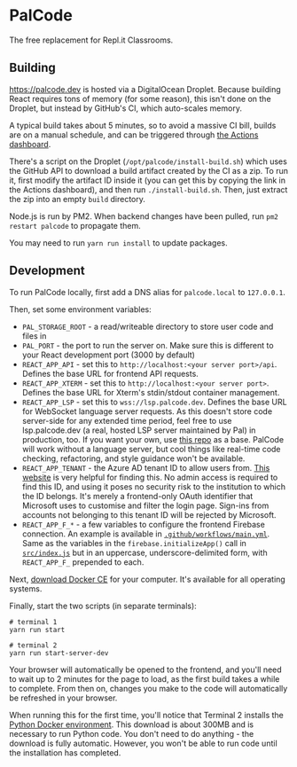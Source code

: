 # PalCode
The free replacement for Repl.it Classrooms.

## Building
https://palcode.dev is hosted via a DigitalOcean Droplet. Because building React requires tons of memory (for some reason), this isn't done on the Droplet, but instead by GitHub's CI, which auto-scales memory.

A typical build takes about 5 minutes, so to avoid a massive CI bill, builds are on a manual schedule, and can be triggered through [the Actions dashboard](https://github.com/palkerecsenyi/palcode/actions?query=workflow%3ACI).

There's a script on the Droplet (`/opt/palcode/install-build.sh`) which uses the GitHub API to download a build artifact created by the CI as a zip. To run it, first modify the artifact ID inside it (you can get this by copying the link in the Actions dashboard), and then run `./install-build.sh`. Then, just extract the zip into an empty `build` directory.

Node.js is run by PM2. When backend changes have been pulled, run `pm2 restart palcode` to propagate them.

You may need to run `yarn run install` to update packages.

## Development
To run PalCode locally, first add a DNS alias for `palcode.local` to `127.0.0.1`.

Then, set some environment variables:

- `PAL_STORAGE_ROOT` - a read/writeable directory to store user code and files in
- `PAL_PORT` - the port to run the server on. Make sure this is different to your React development port (3000 by default)
- `REACT_APP_API` - set this to `http://localhost:<your server port>/api`. Defines the base URL for frontend API requests.
- `REACT_APP_XTERM` - set this to `http://localhost:<your server port>`. Defines the base URL for Xterm's stdin/stdout container management.
- `REACT_APP_LSP` - set this to `wss://lsp.palcode.dev`. Defines the base URL for WebSocket language server requests. As this doesn't store code server-side for any extended time period, feel free to use lsp.palcode.dev (a real, hosted LSP server maintained by Pal) in production, too. If you want your own, use [this repo](https://github.com/palkerecsenyi/palcode-lsp) as a base. PalCode will work without a language server, but cool things like real-time code checking, refactoring, and style guidance won't be available.
- `REACT_APP_TENANT` - the Azure AD tenant ID to allow users from. [This website](https://www.whatismytenantid.com/) is very helpful for finding this. No admin access is required to find this ID, and using it poses no security risk to the institution to which the ID belongs. It's merely a frontend-only OAuth identifier that Microsoft uses to customise and filter the login page. Sign-ins from accounts not belonging to this tenant ID will be rejected by Microsoft.
- `REACT_APP_F_*` - a few variables to configure the frontend Firebase connection. An example is available in [`.github/workflows/main.yml`](https://github.com/palkerecsenyi/palcode/blob/master/.github/workflows/main.yml#L31). Same as the variables in the `firebase.initializeApp()` call in [`src/index.js`](https://github.com/palkerecsenyi/palcode/blob/master/src/index.js#L7) but in an uppercase, underscore-delimited form, with `REACT_APP_F_` prepended to each.

Next, [download Docker CE](https://docs.docker.com/get-docker/) for your computer. It's available for all operating systems.

Finally, start the two scripts (in separate terminals):

```shell script
# terminal 1
yarn run start
```
```shell script
# terminal 2
yarn run start-server-dev
```

Your browser will automatically be opened to the frontend, and you'll need to wait up to 2 minutes for the page to load, as the first build takes a while to complete. From then on, changes you make to the code will automatically be refreshed in your browser.

When running this for the first time, you'll notice that Terminal 2 installs the [Python Docker environment](https://hub.docker.com/_/python). This download is about 300MB and is necessary to run Python code. You don't need to do anything - the download is fully automatic. However, you won't be able to run code until the installation has completed.
